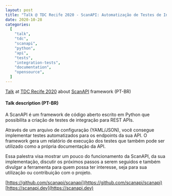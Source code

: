```yaml
---
layout: post
title: "Talk @ TDC Recife 2020 - ScanAPI: Automatização de Testes de Integração para a sua API"
date: 2020-10-28
categories:
  [
    "talk",
    "tdc",
    "scanapi",
    "python",
    "api",
    "tests",
    "integration-tests",
    "documentation",
    "opensource",
  ]
---
```


[Talk](https://thedevconf.com/tdc/2020/recifeonline/trilha-stadium-quarta) at [TDC Recife 2020](https://thedevconf.com/tdc/2020/recifeonline/trilhas) about [ScanAPI](https://scanapi.dev) framework (PT-BR)

#### Talk description (PT-BR)

A ScanAPI é um framework de código aberto escrito em Python que possibilita a criação de testes de integração para REST APIs.

Através de um arquivo de configuração (YAML/JSON), você consegue implementar testes automatizados para os endpoints da sua API. O framework gera um relatório de execução dos testes que também pode ser utilizado como a própria documentação da API.

Essa palestra visa mostrar um pouco do funcionamento da ScanAPI, da sua implementação, discutir os próximos passos a serem seguidos e também divulgar a ferramenta para quem possa ter interesse, seja para sua utilização ou contribuição com o projeto.

[https://github.com/scanapi/scanapi](https://github.com/scanapi/scanapi)
[https://scanapi.dev](https://scanapi.dev)

<script async class="speakerdeck-embed" data-id="e82616e7dd884436a1ac2af35efed058" data-ratio="1.6" src="//speakerdeck.com/assets/embed.js"></script>
